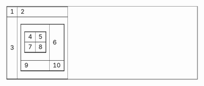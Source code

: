 
<html>
<head>
<title></title>
</head>
<body>
  <table width="50%" border="1">
    <tr>
      <td>1</td><td>2</td>
    </tr>
    <tr>
      <td>3</td><td>                  
                    <table width="50%" border="1">
                    <tr>
                    <td>
                            <table width="50%" border="1">
                            <tr><td>4</td><td>5</td></tr>
                            <tr><td>7</td><td>8</td></tr>        
                            </table>
                    </td><td>6</td></tr>
                    <tr><td>9</td><td>10</td></tr>        
                    </table>
                </td>
    </tr>        
  </table>
</body>
</html>